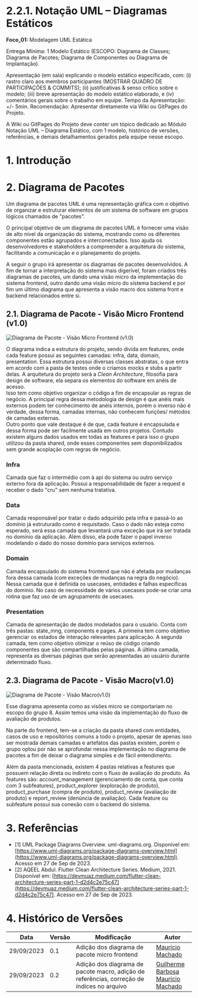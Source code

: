 # 2.2.1. Notação UML – Diagramas Estáticos

**Foco_01:** Modelagem UML Estática

Entrega Mínima: 1 Modelo Estático (ESCOPO: Diagrama de Classes; Diagrama de Pacotes; Diagrama de Componentes ou Diagrama de Implantação).

Apresentação (em sala) explicando o modelo estático especificado, com: (i) rastro claro aos membros participantes (MOSTRAR QUADRO DE PARTICIPAÇÕES & COMMITS); (ii) justificativas & senso crítico sobre o modelo; (iii) breve apresentação do modelo estático elaborado, e (iv) comentários gerais sobre o trabalho em equipe. Tempo da Apresentação: +/- 5min. Recomendação: Apresentar diretamente via Wiki ou GitPages do Projeto.

A Wiki ou GitPages do Projeto deve conter um tópico dedicado ao Módulo Notação UML – Diagrama Estático, com 1 modelo, histórico de versões, referências, e demais detalhamentos gerados pela equipe nesse escopo.

# 1. Introdução

# 2. Diagrama de Pacotes

Um diagrama de pacotes UML é uma representação gráfica com o objetivo de organizar e estruturar elementos de um sistema de software em grupos lógicos chamados de "pacotes".

O principal objetivo de um diagrama de pacotes UML é fornecer uma visão de alto nível da organização do sistema, mostrando como os diferentes componentes estão agrupados e interconectados. Isso ajuda os desenvolvedores e stakeholders a compreender a arquitetura do sistema, facilitando a comunicação e o planejamento do projeto.

A seguir o grupo irá apresentar os diagramas de pacotes desenvolvidos. A fim de tornar a interpretação do sistema mais digerível, foram criados três diagramas de pacotes, um dando uma visão micro da implementação do sistema frontend, outro dando uma visão micro do sistema backend e por fim um último diagrama que apresenta a visão macro dos sistema front e backend relacionados entre si.

## 2.1. Diagrama de Pacote - Visão Micro Frontend (v1.0)

![Diagrama de Pacote - Visão Micro Frontend (v1.0)](../Assets//Modelagem/Estatica/diagrama_pacote_frontend_micro_v1.png)

O diagrama indica a estrutura do projeto, sendo divida em features, onde cada feature possui as seguintes camadas: infra, data, domain, presentation. Essa estrutura possui diversas classes abstratas, o que entra em acordo com a pasta de testes onde o criamos mocks e stubs a partir delas. A arquitetura do projeto será a _Clean Architecture_, filosofia para design de software, ela separa os elementos do software em anéis de acesso.<br>
Isso tem como objetivo organizar o código a fim de encapsular as regras de negócio. A principal regra dessa metodologia de design é que anéis mais externos podem ter conhecimento de anéis internos, porém o inverso não é verdade, dessa forma, camadas internas, não conhecem funções/ métodos de camadas externas.<br>
Outro ponto que vale destaque é de que, cada feature é encapsulada e dessa forma pode ser facilmente usada em outros projetos. Contudo existem alguns dados usados em todas as features e para isso o grupo utilizou da pasta shared, onde esses componentes sem disponibilizados sem grande acoplação com regras de negócio.

### Infra

Camada que faz o intermédio com à api do sistema ou outro serviço externo fora da aplicação. Possui a responsabilidade de fazer a request e receber o dado "cru" sem nenhuma tratativa.

### Data

Camada responsável por tratar o dado adquirido pela infra e passá-lo ao domínio já estruturado como é requisitado. Caso o dado não esteja como esperado, será essa camada que levantará uma exceção que irá ser tratada no domínio da aplicação. Além disso, ela pode fazer o papel inverso modelando o dado do nosso domínio para serviços externos.

### Domain

Camada encapsulado do sistema frontend que não é afetada por mudanças fora dessa camada (com exceções de mudanças na regra do negócio). Nessa camada que é definida os usecases, entidades e falhas específicas do domínio. No caso de necessidade de vários usecases pode-se criar uma rotina que faz uso de um agrupamento de usecases.

### Presentation

Camada de apresentação de dados modelados para o usuário. Conta com três pastas: state_mng, components e pages. A primeira tem como objetivo gerenciar os estados de interação relevantes para aplicação. A segunda camada, tem como objetivo otimizar o reúso de código criando componentes que são compartilhadas pelas páginas. A última camada, representa as diversas páginas que serão apresentadas ao usuário durante determinado fluxo.

<!-- ## 2.2. Diagrama de Pacote - Visão Micro Backend(v1.0) -->

<!-- TODO(gui): Adicionar diagrama de pacote backend micro e explicar as camadas -->

## 2.3. Diagrama de Pacote - Visão Macro(v1.0)

![Diagrama de Pacote - Visão Macro(v1.0)](../Assets/Modelagem/Estatica/diagrama_pacote_macro_v1.png)

Esse diagrama apresenta como as visões micro se comportariam no escopo do grupo 8. Assim temos uma visão da implementação do fluxo de avaliação de produtos.<br>

<!-- Visão Fronted -->

Na parte do frontend, tem-se a criação da pasta shared com entidades, casos de uso e repositórios comuns a todo o projeto, apesar de apenas isso ser mostrada demais camadas e artefatos das pastas existem, porém o grupo optou por não se aprofundar nessa implementação no diagrama de pacotes a fim de deixar o diagrama simples e de fácil entendimento.

Além da pasta mencionada, existem 4 pastas relativas a features que possuem relação direta ou indireto com o fluxo de avaliação do produto. As features são: account_management (gerenciamento de conta, que conta com 3 subfeatures), product_explorer (exploração de produto), product_purchase (compra de produto), product_review (avaliação de produto) e report_review (denúncia de avaliação). Cada feature ou subfeature possui sua conexão com o backend do sistema.

<!-- TODO(gui): Contextualizar aqui sobre a parte do backend nisso -->

# 3. Referências

- [1] UML Package Diagrams Overview. <bold>uml-diagrams.org<bold>. Disponível em: [https://www.uml-diagrams.org/package-diagrams-overview.html](https://www.uml-diagrams.org/package-diagrams-overview.html). Acesso em 27 de Sep de 2023.
- [2] AQEEL Abdul. <bold>Flutter Clean Architecture Series<bold>. Medium, 2021. Disponível em: [https://devmuaz.medium.com/flutter-clean-architecture-series-part-1-d2d4c2e75c47](https://devmuaz.medium.com/flutter-clean-architecture-series-part-1-d2d4c2e75c47). Acesso em 27 de Sep de 2023.

# 4. Histórico de Versões

| Data       | Versão | Modificação                                                                                | Autor                                                                                                         |
| ---------- | ------ | ------------------------------------------------------------------------------------------ | ------------------------------------------------------------------------------------------------------------- |
| 29/09/2023 | 0.1    | Adição dos diagrama de pacote micro frontend                                               | [Mauricio Machado](https://github.com/MauricioMachadoFF)                                                      |
| 29/09/2023 | 0.2    | Adição dos diagrama de pacote macro, adição de referências, correção de índices no arquivo | [Guilherme Barbosa](https://github.com/guibrbs) <br> [Mauricio Machado](https://github.com/MauricioMachadoFF) |
